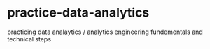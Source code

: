# practice-data-analytics
 practicing data analaytics / analytics engineering fundementals and technical steps
